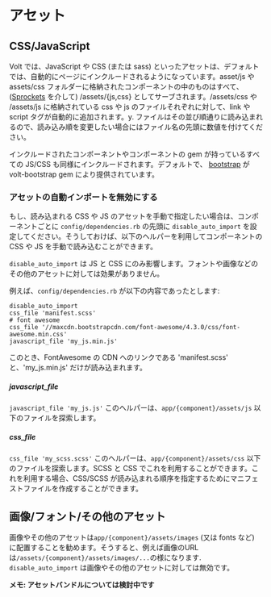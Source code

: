 # アセット

## CSS/JavaScript

Volt では、JavaScript や CSS (または sass) といったアセットは、デフォルトでは、自動的にページにインクルードされるようになっています。asset/js や assets/css フォルダーに格納されたコンポーネントの中のものはすべて、([Sprockets](https://github.com/sstephenson/sprockets) を介して) /assets/{js,css} としてサーブされます。/assets/css や /assets/js に格納されている css や js のファイルそれぞれに対して、link や script タグが自動的に追加されます。y.  ファイルはその並び順通りに読み込まれるので、読み込み順を変更したい場合にはファイル名の先頭に数値を付けてください。

インクルードされたコンポーネントやコンポーネントの gem が持っているすべての JS/CSS も同様にインクルードされます。デフォルトで、 [bootstrap](http://getbootstrap.com/) が volt-bootstrap gem により提供されています。

### アセットの自動インポートを無効にする
もし、読み込まれる CSS や JS のアセットを手動で指定したい場合は、コンポーネントごとに ```config/dependencies.rb``` の先頭に ```disable_auto_import``` を設定してください。そうしておけば、以下のヘルパーを利用してコンポーネントの CSS や JS を手動で読み込むことができます。

```disable_auto_import``` は JS と CSS にのみ影響します。フォントや画像などのその他のアセットに対しては効果がありません。

例えば、```config/dependencies.rb``` が以下の内容であったとします:

```
disable_auto_import
css_file 'manifest.scss'
# font awesome
css_file '//maxcdn.bootstrapcdn.com/font-awesome/4.3.0/css/font-awesome.min.css'
javascript_file 'my_js.min.js'
```
このとき、FontAwesome の CDN へのリンクである 'manifest.scss' と、'my_js.min.js' だけが読み込まれます。

##### javascript_file
```javascript_file 'my_js.js'```
このヘルパーは、```app/{component}/assets/js``` 以下のファイルを探索します。

##### css_file
```css_file 'my_scss.scss'```
このヘルパーは、```app/{component}/assets/css``` 以下のファイルを探索します。SCSS と CSS でこれを利用することができます。これを利用する場合、CSS/SCSS が読み込まれる順序を指定するためにマニフェストファイルを作成することができます。

## 画像/フォント/その他のアセット

画像やその他のアセットは```app/{component}/assets/images``` (又は fonts など) に配置することを勧めます。そうすると、例えば画像のURLは```/assets/{component}/assets/images/...```の様になります. ```disable_auto_import``` は画像やその他のアセットに対しては無効です。

**メモ: アセットバンドルについては検討中です**

